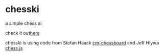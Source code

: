 # chesski
a simple chess ai

check it out[here](https://ofietze.github.io/chesski/)

chesski is using code from
Stefan Haack [cm-chessboard](https://github.com/shaack/cm-chessboard)
and Jeff Hlywa [chess.js](https://github.com/jhlywa/chess.js/)
